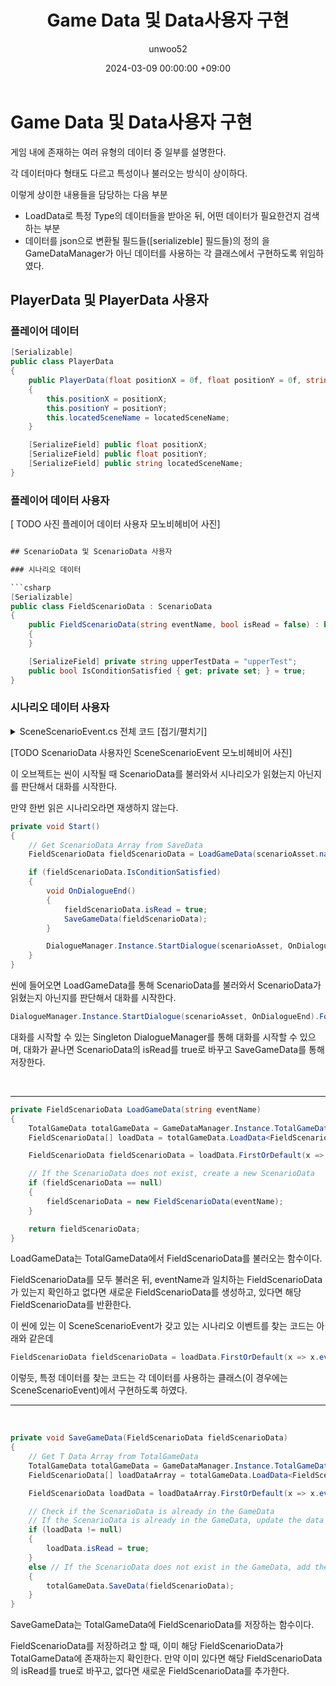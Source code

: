 ﻿---
title: Game Data 및 Data사용자 구현
author: unwoo52
date: 2024-03-09 00:00:00 +09:00
categories: [Project, PrivateProject, Project2D3D, CodeDetail]
tags: [Unity, ScriptableObject, Project2D3D, Json, Save, Load]
---

# Game Data 및 Data사용자 구현

게임 내에 존재하는 여러 유형의 데이터 중 일부를 설명한다.

각 데이터마다 형태도 다르고 특성이나 불러오는 방식이 상이하다.

이렇게 상이한 내용들을 담당하는 다음 부분
* LoadData로 특정 Type의 데이터들을 받아온 뒤, 어떤 데이터가 필요한건지 검색하는 부분
* 데이터를 json으로 변환될 필드들([serializeble] 필드들)의 정의
을 GameDataManager가 아닌 데이터를 사용하는 각 클래스에서 구현하도록 위임하였다.

## PlayerData 및 PlayerData 사용자

### 플레이어 데이터
```csharp
[Serializable]
public class PlayerData
{
    public PlayerData(float positionX = 0f, float positionY = 0f, string locatedSceneName = "StartVillage House")
    {
        this.positionX = positionX;
        this.positionY = positionY;
        this.locatedSceneName = locatedSceneName;
    }

    [SerializeField] public float positionX;
    [SerializeField] public float positionY;
    [SerializeField] public string locatedSceneName;
}
```

### 플레이어 데이터 사용자

[ TODO 사진 플레이어 데이터 사용자 모노비헤비어 사진]

```csharp

## ScenarioData 및 ScenarioData 사용자

### 시나리오 데이터

```csharp
[Serializable]
public class FieldScenarioData : ScenarioData
{
    public FieldScenarioData(string eventName, bool isRead = false) : base(eventName, isRead)
    {
    }

    [SerializeField] private string upperTestData = "upperTest";
    public bool IsConditionSatisfied { get; private set; } = true;
}
```

### 시나리오 데이터 사용자

<details>
<summary> SceneScenarioEvent.cs 전체 코드 [접기/펼치기]</summary>
<div markdown="1">

```csharp
public class SceneScenarioEvent : MonoBehaviour
{
    public TextAsset scenarioAsset;

    private void Start()
    {
        // Get ScenarioData Array from SaveData
        FieldScenarioData fieldScenarioData = LoadGameData(scenarioAsset.name);

        if (fieldScenarioData.IsConditionSatisfied)
        {
            void OnDialogueEnd()
            {
                fieldScenarioData.isRead = true;
                SaveGameData(fieldScenarioData);
            }

            DialogueManager.Instance.StartDialogue(scenarioAsset, OnDialogueEnd).Forget();
        }
    }

    private FieldScenarioData LoadGameData(string eventName)
    {
        TotalGameData totalGameData = GameDataManager.Instance.TotalGameData;
        FieldScenarioData[] loadData = totalGameData.LoadData<FieldScenarioData>();

        FieldScenarioData fieldScenarioData = loadData.FirstOrDefault(x => x.eventName == eventName);

        // If the ScenarioData does not exist, create a new ScenarioData
        if (fieldScenarioData == null)
        {
            fieldScenarioData = new FieldScenarioData(eventName);
        }

        return fieldScenarioData;
    }

    private void SaveGameData(FieldScenarioData fieldScenarioData)
    {
        // Get T Data Array from TotalGameData
        TotalGameData totalGameData = GameDataManager.Instance.TotalGameData;
        FieldScenarioData[] loadDataArray = totalGameData.LoadData<FieldScenarioData>();

        FieldScenarioData loadData = loadDataArray.FirstOrDefault(x => x.eventName == fieldScenarioData.eventName);

        // Check if the ScenarioData is already in the GameData
        // If the ScenarioData is already in the GameData, update the data
        if (loadData != null)
        {
            loadData.isRead = true;
        }
        else // If the ScenarioData does not exist in the GameData, add the data
        {
            totalGameData.SaveData(fieldScenarioData);
        }
    }
}
```

</div>
</details>

[TODO ScenarioData 사용자인 SceneScenarioEvent 모노비헤비어 사진]

이 오브젝트는 씬이 시작될 때 ScenarioData를 불러와서 시나리오가 읽혔는지 아닌지를 판단해서 대화를 시작한다.

만약 한번 읽은 시나리오라면 재생하지 않는다.

```csharp
private void Start()
{
    // Get ScenarioData Array from SaveData
    FieldScenarioData fieldScenarioData = LoadGameData(scenarioAsset.name);

    if (fieldScenarioData.IsConditionSatisfied)
    {
        void OnDialogueEnd()
        {
            fieldScenarioData.isRead = true;
            SaveGameData(fieldScenarioData);
        }

        DialogueManager.Instance.StartDialogue(scenarioAsset, OnDialogueEnd).Forget();
    }
}
```

씬에 들어오면 LoadGameData를 통해 ScenarioData를 불러와서 ScenarioData가 읽혔는지 아닌지를 판단해서 대화를 시작한다.

```csharp
DialogueManager.Instance.StartDialogue(scenarioAsset, OnDialogueEnd).Forget();
```

대화를 시작할 수 있는 Singleton DialogueManager를 통해 대화를 시작할 수 있으며, 대화가 끝나면 ScenarioData의 isRead를 true로 바꾸고 SaveGameData를 통해 저장한다.

<br>

---


```csharp
private FieldScenarioData LoadGameData(string eventName)
{
    TotalGameData totalGameData = GameDataManager.Instance.TotalGameData;
    FieldScenarioData[] loadData = totalGameData.LoadData<FieldScenarioData>();

    FieldScenarioData fieldScenarioData = loadData.FirstOrDefault(x => x.eventName == eventName);

    // If the ScenarioData does not exist, create a new ScenarioData
    if (fieldScenarioData == null)
    {
        fieldScenarioData = new FieldScenarioData(eventName);
    }

    return fieldScenarioData;
}
```

LoadGameData는 TotalGameData에서 FieldScenarioData를 불러오는 함수이다.

FieldScenarioData를 모두 불러온 뒤, eventName과 일치하는 FieldScenarioData가 있는지 확인하고 없다면 새로운 FieldScenarioData를 생성하고, 있다면 해당 FieldScenarioData를 반환한다.

이 씬에 있는 이 SceneScenarioEvent가 갖고 있는 시나리오 이벤트를 찾는 코드는 아래와 같은데

```csharp
FieldScenarioData fieldScenarioData = loadData.FirstOrDefault(x => x.eventName == eventName);
```

이렇듯, 특정 데이터를 찾는 코드는 각 데이터를 사용하는 클래스(이 경우에는 SceneScenarioEvent)에서 구현하도록 하였다.

---

<br>

```csharp
private void SaveGameData(FieldScenarioData fieldScenarioData)
{
    // Get T Data Array from TotalGameData
    TotalGameData totalGameData = GameDataManager.Instance.TotalGameData;
    FieldScenarioData[] loadDataArray = totalGameData.LoadData<FieldScenarioData>();

    FieldScenarioData loadData = loadDataArray.FirstOrDefault(x => x.eventName == fieldScenarioData.eventName);

    // Check if the ScenarioData is already in the GameData
    // If the ScenarioData is already in the GameData, update the data
    if (loadData != null)
    {
        loadData.isRead = true;
    }
    else // If the ScenarioData does not exist in the GameData, add the data
    {
        totalGameData.SaveData(fieldScenarioData);
    }
}
```

SaveGameData는 TotalGameData에 FieldScenarioData를 저장하는 함수이다.

FieldScenarioData를 저장하려고 할 때, 이미 해당 FieldScenarioData가 TotalGameData에 존재하는지 확인한다.
만약 이미 있다면 해당 FieldScenarioData의 isRead를 true로 바꾸고, 없다면 새로운 FieldScenarioData를 추가한다.
